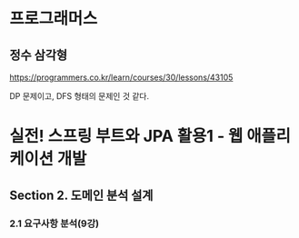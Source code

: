 # 프로그래머스
## 정수 삼각형
https://programmers.co.kr/learn/courses/30/lessons/43105

DP 문제이고, DFS 형태의 문제인 것 같다.


# 실전! 스프링 부트와 JPA 활용1 - 웹 애플리케이션 개발

## Section 2.  도메인 분석 설계

### 2.1 요구사항 분석(9강)
